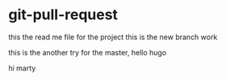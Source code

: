 # git-pull-request
this the read me file for the project
this is the new branch work


this is the another try for the master, hello hugo

hi marty
